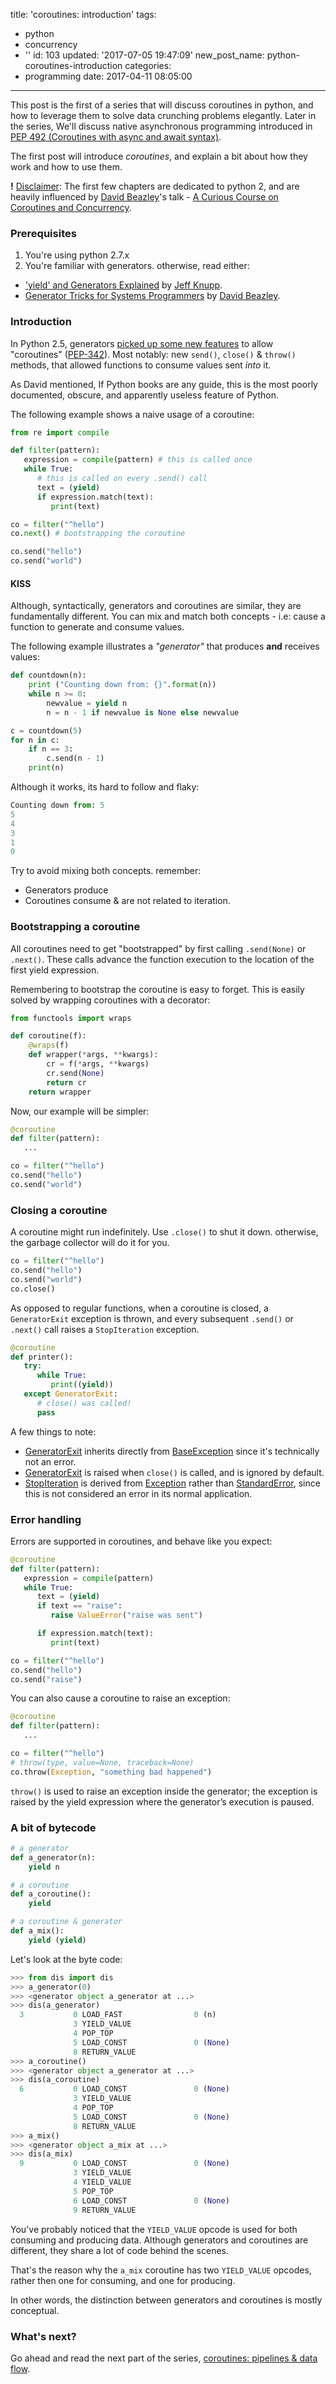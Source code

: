 title: 'coroutines: introduction'
tags:
  - python
  - concurrency
  - ''
id: 103
updated: '2017-07-05 19:47:09'
new_post_name: python-coroutines-introduction
categories:
  - programming
date: 2017-04-11 08:05:00
---
This post is the first of a series that will discuss coroutines in python, and how to leverage them to solve data crunching problems elegantly. Later in the series, We'll discuss native asynchronous programming introduced in [PEP 492 (Coroutines with async and await syntax)](https://www.python.org/dev/peps/pep-0492/).

The first post will introduce *coroutines*, and explain a bit about how they work and how to use them.

<!-- more -->

**!** <u>Disclaimer</u>: The first few chapters are dedicated to python 2, and are heavily influenced by [David Beazley](http://www.dabeaz.com/about.html)'s talk - [A Curious Course on Coroutines and Concurrency](http://www.dabeaz.com/coroutines/).

### Prerequisites

1. You're using python 2.7.x
2. You're familiar with generators. otherwise, read either:
  - ['yield' and Generators Explained](https://jeffknupp.com/blog/2013/04/07/improve-your-python-yield-and-generators-explained/) by [Jeff Knupp](https://jeffknupp.com).
  - [Generator Tricks for Systems Programmers](http://www.dabeaz.com/generators/index.html) by [David Beazley](http://www.dabeaz.com/about.html).

### Introduction

In Python 2.5, generators [picked up some new features](https://docs.python.org/2/whatsnew/2.5.html) to allow "coroutines" ([PEP-342](https://www.python.org/dev/peps/pep-0342)). Most notably: new `send()`, `close()` & `throw()` methods, that allowed functions to consume values sent *into* it.

As David mentioned, If Python books are any guide, this is the most poorly documented, obscure, and apparently useless feature of Python.

The following example shows a naive usage of a coroutine:

```python
from re import compile

def filter(pattern):
   expression = compile(pattern) # this is called once
   while True:
      # this is called on every .send() call
      text = (yield)
      if expression.match(text):
         print(text)

co = filter("^hello")
co.next() # bootstrapping the coroutine

co.send("hello")
co.send("world")
```

#### KISS

Although, syntactically, generators and coroutines are similar, they are fundamentally different. You can mix and match both concepts - i.e: cause a function to generate and consume values.

The following example illustrates a *"generator"* that produces **and** receives values:

```python
def countdown(n):
    print ("Counting down from: {}".format(n))
    while n >= 0:
        newvalue = yield n
        n = n - 1 if newvalue is None else newvalue

c = countdown(5)
for n in c:
    if n == 3:
        c.send(n - 1)
    print(n)
```

Although it works, its hard to follow and flaky:

```python
Counting down from: 5
5
4
3
1
0
```

Try to avoid mixing both concepts. remember:
- Generators produce
- Coroutines consume & are not related to iteration.

### Bootstrapping a coroutine

All coroutines need to get "bootstrapped" by first calling `.send(None)` or `.next()`. These calls advance the function execution to the location of the first yield expression.

Remembering to bootstrap the coroutine is easy to forget. This is easily solved by wrapping coroutines with a decorator:

```python
from functools import wraps

def coroutine(f):
    @wraps(f)
    def wrapper(*args, **kwargs):
        cr = f(*args, **kwargs)
        cr.send(None)
        return cr
    return wrapper
```

Now, our example will be simpler:
```python
@coroutine
def filter(pattern):
   ...

co = filter("^hello")
co.send("hello")
co.send("world")
```

### Closing  a coroutine

A coroutine might run indefinitely. Use `.close()` to shut it down. otherwise, the garbage collector will do it for you.

```python
co = filter("^hello")
co.send("hello")
co.send("world")
co.close()
```

As opposed to regular functions, when a coroutine is closed, a `GeneratorExit` exception is thrown, and every subsequent `.send()` or `.next()` call raises a `StopIteration` exception.

```python
@coroutine
def printer():
   try:
      while True:
         print((yield))
   except GeneratorExit:
      # close() was called!
      pass
```
A few things to note:
- [GeneratorExit](https://docs.python.org/2/library/exceptions.html#exceptions.GeneratorExit) inherits directly from [BaseException](https://docs.python.org/2/library/exceptions.html#exceptions.BaseException) since it's technically not an error. 
-  [GeneratorExit](https://docs.python.org/2/library/exceptions.html#exceptions.GeneratorExit) is raised when `close()` is called, and is ignored by default.
- [StopIteration](https://docs.python.org/2/library/exceptions.html#exceptions.StopIteration) is derived from [Exception](https://docs.python.org/2/library/exceptions.html#exceptions.Exception) rather than [StandardError](https://docs.python.org/2/library/exceptions.html#exceptions.StandardError), since this is not considered an error in its normal application.


### Error handling

Errors are supported in coroutines, and behave like you expect:
```python
@coroutine
def filter(pattern):
   expression = compile(pattern)
   while True:
      text = (yield)
      if text == "raise":
         raise ValueError("raise was sent")

      if expression.match(text):
         print(text)

co = filter("^hello")
co.send("hello")
co.send("raise")
```

You can also cause a coroutine to raise an exception:

```python
@coroutine
def filter(pattern):
   ...

co = filter("^hello")
# throw(type, value=None, traceback=None)
co.throw(Exception, "something bad happened")
```
`throw()` is used to raise an exception inside the generator; the exception is raised by the yield expression where the generator’s execution is paused. 


### A bit of bytecode

```python
# a generator
def a_generator(n):
    yield n

# a coroutine
def a_coroutine():
    yield

# a coroutine & generator
def a_mix():
    yield (yield)
```

Let's look at the byte code:

```python
>>> from dis import dis
>>> a_generator(0)
>>> <generator object a_generator at ...>
>>> dis(a_generator)
  3           0 LOAD_FAST                0 (n)
              3 YIELD_VALUE
              4 POP_TOP
              5 LOAD_CONST               0 (None)
              8 RETURN_VALUE
>>> a_coroutine()
>>> <generator object a_generator at ...>
>>> dis(a_coroutine)
  6           0 LOAD_CONST               0 (None)
              3 YIELD_VALUE
              4 POP_TOP
              5 LOAD_CONST               0 (None)
              8 RETURN_VALUE
>>> a_mix()
>>> <generator object a_mix at ...>
>>> dis(a_mix)
  9           0 LOAD_CONST               0 (None)
              3 YIELD_VALUE
              4 YIELD_VALUE
              5 POP_TOP
              6 LOAD_CONST               0 (None)
              9 RETURN_VALUE
```

You've probably noticed that the `YIELD_VALUE` opcode is used for both consuming and producing data. Although generators and coroutines are different, they share a lot of code behind the scenes.

That's the reason why the `a_mix` coroutine has two `YIELD_VALUE` opcodes, rather then one for consuming, and one for producing.

In other words, the distinction between generators and coroutines is mostly conceptual.

### What's next?

Go ahead and read the next part of the series, [coroutines: pipelines & data flow](/2017/04/11/python-coroutines-pipelines-and-data-flow/).